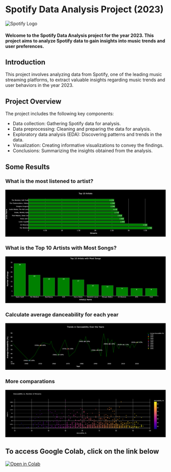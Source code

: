 # Spotify Data Analysis Project (2023)

![Spotify Logo](https://storage.googleapis.com/pr-newsroom-wp/1/2018/11/Spotify_Logo_CMYK_Green.png)

#### Welcome to the Spotify Data Analysis project for the year 2023. This project aims to analyze Spotify data to gain insights into music trends and user preferences.

## Introduction

This project involves analyzing data from Spotify, one of the leading music streaming platforms, to extract valuable insights regarding music trends and user behaviors in the year 2023.

## Project Overview

The project includes the following key components:
- Data collection: Gathering Spotify data for analysis.
- Data preprocessing: Cleaning and preparing the data for analysis.
- Exploratory data analysis (EDA): Discovering patterns and trends in the data.
- Visualization: Creating informative visualizations to convey the findings.
- Conclusions: Summarizing the insights obtained from the analysis.

## Some Results

### What is the most listened to artist?
![Figure 1](https://github.com/joaovpnt/spotify-analysis/blob/main/results/visualization_1.png)

### What is the Top 10 Artists with Most Songs?
![Figure 2](https://github.com/joaovpnt/spotify-analysis/blob/main/results/visualization_2.png)

### Calculate average danceability for each year
![Figure 3](https://github.com/joaovpnt/spotify-analysis/blob/main/results/visualization_4.png)

### More comparations
![Figure 4](https://github.com/joaovpnt/spotify-analysis/blob/main/results/visualization_5.png)

## To access Google Colab, click on the link below
[![Open in Colab](https://colab.research.google.com/assets/colab-badge.svg)](https://colab.research.google.com/drive/1dwmc2nxdmf8OrNkOV4i5M4JWy--g8By3?usp=sharing)
